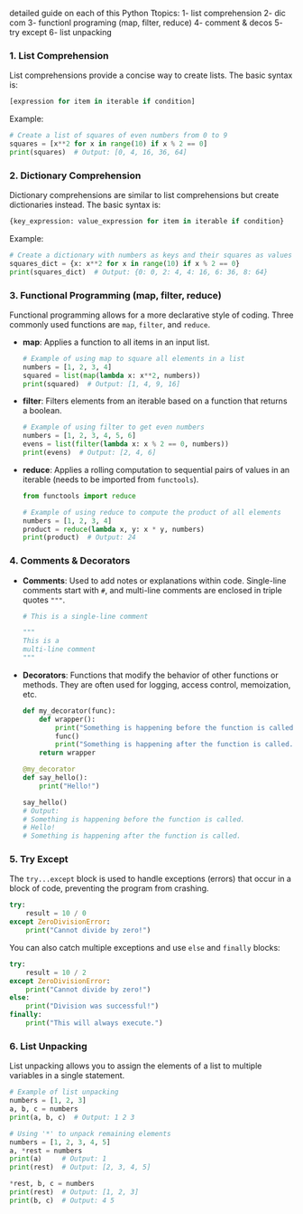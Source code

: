 
detailed guide on each of this Python Ttopics:
1- list comprehension
2- dic com
3- functionl programing (map, filter, reduce)
4- comment & decos
5- try except
6- list unpacking


### 1. List Comprehension

List comprehensions provide a concise way to create lists. The basic syntax is:

```python
[expression for item in iterable if condition]
```

Example:
```python
# Create a list of squares of even numbers from 0 to 9
squares = [x**2 for x in range(10) if x % 2 == 0]
print(squares)  # Output: [0, 4, 16, 36, 64]
```

### 2. Dictionary Comprehension

Dictionary comprehensions are similar to list comprehensions but create dictionaries instead. The basic syntax is:

```python
{key_expression: value_expression for item in iterable if condition}
```

Example:
```python
# Create a dictionary with numbers as keys and their squares as values
squares_dict = {x: x**2 for x in range(10) if x % 2 == 0}
print(squares_dict)  # Output: {0: 0, 2: 4, 4: 16, 6: 36, 8: 64}
```

### 3. Functional Programming (map, filter, reduce)

Functional programming allows for a more declarative style of coding. Three commonly used functions are `map`, `filter`, and `reduce`.

- **map**: Applies a function to all items in an input list.

  ```python
  # Example of using map to square all elements in a list
  numbers = [1, 2, 3, 4]
  squared = list(map(lambda x: x**2, numbers))
  print(squared)  # Output: [1, 4, 9, 16]
  ```

- **filter**: Filters elements from an iterable based on a function that returns a boolean.

  ```python
  # Example of using filter to get even numbers
  numbers = [1, 2, 3, 4, 5, 6]
  evens = list(filter(lambda x: x % 2 == 0, numbers))
  print(evens)  # Output: [2, 4, 6]
  ```

- **reduce**: Applies a rolling computation to sequential pairs of values in an iterable (needs to be imported from `functools`).

  ```python
  from functools import reduce
  
  # Example of using reduce to compute the product of all elements
  numbers = [1, 2, 3, 4]
  product = reduce(lambda x, y: x * y, numbers)
  print(product)  # Output: 24
  ```

### 4. Comments & Decorators

- **Comments**: Used to add notes or explanations within code. Single-line comments start with `#`, and multi-line comments are enclosed in triple quotes `"""`.

  ```python
  # This is a single-line comment

  """
  This is a
  multi-line comment
  """
  ```

- **Decorators**: Functions that modify the behavior of other functions or methods. They are often used for logging, access control, memoization, etc.

  ```python
  def my_decorator(func):
      def wrapper():
          print("Something is happening before the function is called.")
          func()
          print("Something is happening after the function is called.")
      return wrapper

  @my_decorator
  def say_hello():
      print("Hello!")

  say_hello()
  # Output:
  # Something is happening before the function is called.
  # Hello!
  # Something is happening after the function is called.
  ```

### 5. Try Except

The `try...except` block is used to handle exceptions (errors) that occur in a block of code, preventing the program from crashing.

```python
try:
    result = 10 / 0
except ZeroDivisionError:
    print("Cannot divide by zero!")
```

You can also catch multiple exceptions and use `else` and `finally` blocks:

```python
try:
    result = 10 / 2
except ZeroDivisionError:
    print("Cannot divide by zero!")
else:
    print("Division was successful!")
finally:
    print("This will always execute.")
```

### 6. List Unpacking

List unpacking allows you to assign the elements of a list to multiple variables in a single statement.

```python
# Example of list unpacking
numbers = [1, 2, 3]
a, b, c = numbers
print(a, b, c)  # Output: 1 2 3

# Using '*' to unpack remaining elements
numbers = [1, 2, 3, 4, 5]
a, *rest = numbers
print(a)     # Output: 1
print(rest)  # Output: [2, 3, 4, 5]

*rest, b, c = numbers
print(rest)  # Output: [1, 2, 3]
print(b, c)  # Output: 4 5
```
